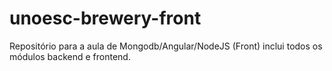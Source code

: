 # unoesc-brewery-front
Repositório para a aula de Mongodb/Angular/NodeJS (Front)
inclui todos os módulos backend e frontend.

